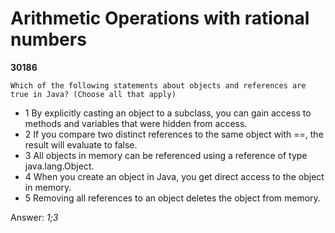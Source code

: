 Arithmetic Operations with rational numbers
===========================================
**30186**
```
Which of the following statements about objects and references are true in Java? (Choose all that apply)
```


- 1 By explicitly casting an object to a subclass, you can gain access to methods and variables that were hidden from access.
- 2 If you compare two distinct references to the same object with ==, the result will evaluate to false.
- 3 All objects in memory can be referenced using a reference of type java.lang.Object.
- 4 When you create an object in Java, you get direct access to the object in memory.
- 5 Removing all references to an object deletes the object from memory.

Answer: *1;3*

